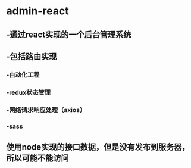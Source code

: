 # admin-react
## -通过react实现的一个后台管理系统
## -包括路由实现
### -自动化工程
### -redux状态管理
### -网络请求响应处理（axios）
### -sass
## 使用node实现的接口数据，但是没有发布到服务器，所以可能不能访问

